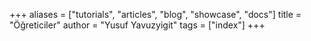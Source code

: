 +++
aliases = ["tutorials", "articles", "blog", "showcase", "docs"]
title = "Öğreticiler"
author = "Yusuf Yavuzyigit"
tags = ["index"]
+++
